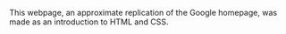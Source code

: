 This webpage, an approximate replication of the Google homepage, was made as an introduction to HTML and CSS.